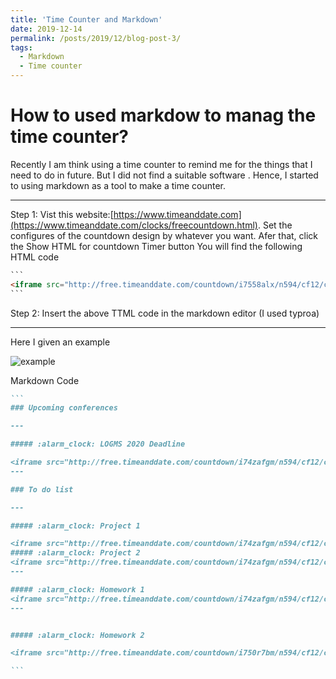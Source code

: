 ```yaml
---
title: 'Time Counter and Markdown'
date: 2019-12-14
permalink: /posts/2019/12/blog-post-3/
tags:
  - Markdown
  - Time counter  
---
```



How to used markdow to manag the time counter?
======
Recently I am think using a time counter to remind me for the things that I need to do in future. But I did not find a suitable software . Hence, I started to using markdown as a tool to make a time counter.

---
Step 1: Vist this website:[https://www.timeanddate.com](https://www.timeanddate.com/clocks/freecountdown.html).
Set the configures of the countdown design by whatever you want.
Afer that, click the Show HTML for countdown Timer button
You will find the following HTML code
~~~html
``` 
<iframe src="http://free.timeanddate.com/countdown/i7558alx/n594/cf12/cm0/cu4/ct0/cs0/ca0/cr0/ss0/cac000/cpc000/pcfff/tcfff/fs100/szw320/szh135/tatTime%20left%20to%20Event%20in/tac000/tptTime%20since%20Event%20started%20in/tpc000/mac000/mpc000/iso2020-02-06T00:00:00" allowTransparency="true" frameborder="0" width="181" height="69"></iframe>
``` 
~~~
Step 2: Insert the above TTML code in the markdown editor (I used typroa)

---
Here I given an example 

![example](https://ieyjzhou.github.io/images/TimecounterMarkdown.gif)

Markdown Code

~~~markdown
``` 
### Upcoming conferences 

---

##### :alarm_clock: LOGMS 2020 Deadline 

<iframe src="http://free.timeanddate.com/countdown/i74zafgm/n594/cf12/cm0/cu4/ct0/cs0/ca0/co0/cr0/ss0/cac0f0/cpc000/pcfff/tcfbd9e8/fs200/szw448/szh189/iso2020-02-20T00:00:00/bo2" allowTransparency="true" frameborder="0" width="312" height="83"></iframe>
---

### To do list

---

##### :alarm_clock: Project 1

<iframe src="http://free.timeanddate.com/countdown/i74zafgm/n594/cf12/cm0/cu4/ct0/cs0/ca0/co0/cr0/ss0/cacf00/cpc000/pcfff/tcfbd9e8/fs200/szw448/szh189/iso2019-11-01T00:00:00/bo2" allowTransparency="true" frameborder="0" width="312" height="83"></iframe>
##### :alarm_clock: Project 2
<iframe src="http://free.timeanddate.com/countdown/i74zafgm/n594/cf12/cm0/cu4/ct0/cs0/ca0/co0/cr0/ss0/cacf0f/cpcf09/pcfff/tcfbd9e8/fs200/szw448/szh189/iso2020-01-26T00:00:00/bo2" allowTransparency="true" frameborder="0" width="309" height="83"></iframe>
---

##### :alarm_clock: Homework 1
<iframe src="http://free.timeanddate.com/countdown/i74zafgm/n594/cf12/cm0/cu4/ct0/cs0/ca0/co0/cr0/ss0/cac090/cpc090/pcfff/tcfbd9e8/fs200/szw448/szh189/iso2020-04-10T00:00:00/bo2" allowTransparency="true" frameborder="0" width="312" height="83"></iframe>
---


##### :alarm_clock: Homework 2

<iframe src="http://free.timeanddate.com/countdown/i750r7bm/n594/cf12/cm0/cu4/ct0/cs0/ca0/co0/cr0/ss0/cac909/cpc909/pcfff/tcfff/fs200/szw448/szh189/iso2020-03-16T00:00:00/bo2" allowTransparency="true" frameborder="0" width="312" height="83"></iframe>

``` 
~~~
